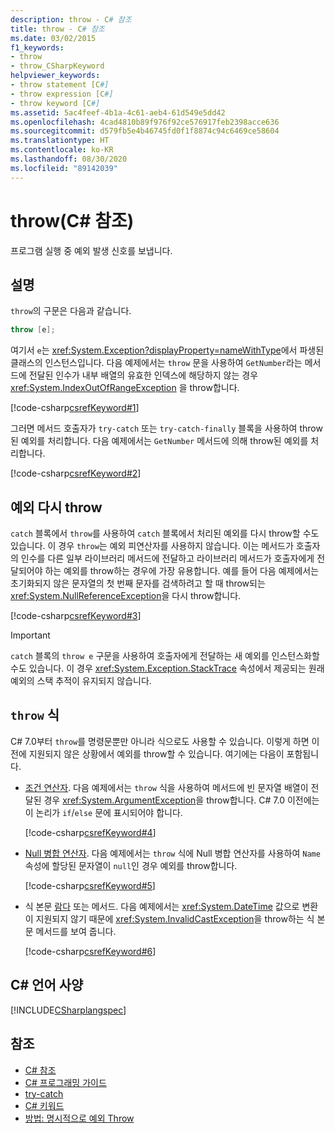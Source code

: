 ```yaml
---
description: throw - C# 참조
title: throw - C# 참조
ms.date: 03/02/2015
f1_keywords:
- throw
- throw_CSharpKeyword
helpviewer_keywords:
- throw statement [C#]
- throw expression [C#]
- throw keyword [C#]
ms.assetid: 5ac4feef-4b1a-4c61-aeb4-61d549e5dd42
ms.openlocfilehash: 4cad4810b89f976f92ce576917feb2398acce636
ms.sourcegitcommit: d579fb5e4b46745fd0f1f8874c94c6469ce58604
ms.translationtype: HT
ms.contentlocale: ko-KR
ms.lasthandoff: 08/30/2020
ms.locfileid: "89142039"
---
```

# <a name="throw-c-reference"></a>throw(C# 참조)

프로그램 실행 중 예외 발생 신호를 보냅니다.  
  
## <a name="remarks"></a>설명

`throw`의 구문은 다음과 같습니다.

```csharp
throw [e];
```

여기서 `e`는 <xref:System.Exception?displayProperty=nameWithType>에서 파생된 클래스의 인스턴스입니다. 다음 예제에서는 `throw` 문을 사용하여 `GetNumber`라는 메서드에 전달된 인수가 내부 배열의 유효한 인덱스에 해당하지 않는 경우  <xref:System.IndexOutOfRangeException> 을 throw합니다.

[!code-csharp[csrefKeyword#1](~/samples/snippets/csharp/language-reference/keywords/throw/throw-1.cs#1)]

그러면 메서드 호출자가 `try-catch` 또는 `try-catch-finally` 블록을 사용하여 throw된 예외를 처리합니다. 다음 예제에서는 `GetNumber` 메서드에 의해 throw된 예외를 처리합니다.

[!code-csharp[csrefKeyword#2](~/samples/snippets/csharp/language-reference/keywords/throw/throw-1.cs#2)]

## <a name="re-throwing-an-exception"></a>예외 다시 throw

`catch` 블록에서 `throw`를 사용하여 `catch` 블록에서 처리된 예외를 다시 throw할 수도 있습니다.  이 경우 `throw`는 예외 피연산자를 사용하지 않습니다. 이는 메서드가 호출자의 인수를 다른 일부 라이브러리 메서드에 전달하고 라이브러리 메서드가 호출자에게 전달되어야 하는 예외를 throw하는 경우에 가장 유용합니다. 예를 들어 다음 예제에서는 초기화되지 않은 문자열의 첫 번째 문자를 검색하려고 할 때 throw되는 <xref:System.NullReferenceException>을 다시 throw합니다.

[!code-csharp[csrefKeyword#3](~/samples/snippets/csharp/language-reference/keywords/throw/throw-3.cs#3)]

> [!IMPORTANT]
> `catch` 블록의 `throw e` 구문을 사용하여 호출자에게 전달하는 새 예외를 인스턴스화할 수도 있습니다. 이 경우 <xref:System.Exception.StackTrace> 속성에서 제공되는 원래 예외의 스택 추적이 유지되지 않습니다.

## <a name="the-throw-expression"></a>`throw` 식

C# 7.0부터 `throw`를 명령문뿐만 아니라 식으로도 사용할 수 있습니다. 이렇게 하면 이전에 지원되지 않은 상황에서 예외를 throw할 수 있습니다. 여기에는 다음이 포함됩니다.

- [조건 연산자](../operators/conditional-operator.md). 다음 예제에서는 `throw` 식을 사용하여 메서드에 빈 문자열 배열이 전달된 경우 <xref:System.ArgumentException>을 throw합니다. C# 7.0 이전에는 이 논리가 `if`/`else` 문에 표시되어야 합니다.

   [!code-csharp[csrefKeyword#4](~/samples/snippets/csharp/language-reference/keywords/throw/conditional.cs#1)]

- [Null 병합 연산자](../operators/null-coalescing-operator.md). 다음 예제에서는 `throw` 식에 Null 병합 연산자를 사용하여 `Name` 속성에 할당된 문자열이 `null`인 경우 예외를 throw합니다.

   [!code-csharp[csrefKeyword#5](~/samples/snippets/csharp/language-reference/keywords/throw/coalescing.cs#1)]

- 식 본문 [람다](../operators/lambda-expressions.md) 또는 메서드. 다음 예제에서는 <xref:System.DateTime> 값으로 변환이 지원되지 않기 때문에 <xref:System.InvalidCastException>을 throw하는 식 본문 메서드를 보여 줍니다.

   [!code-csharp[csrefKeyword#6](~/samples/snippets/csharp/language-reference/keywords/throw/exp-bodied.cs#1)]

## <a name="c-language-specification"></a>C# 언어 사양

[!INCLUDE[CSharplangspec](~/includes/csharplangspec-md.md)]

## <a name="see-also"></a>참조

- [C# 참조](../index.md)
- [C# 프로그래밍 가이드](../../programming-guide/index.md)
- [try-catch](try-catch.md)
- [C# 키워드](index.md)
- [방법: 명시적으로 예외 Throw](../../../standard/exceptions/how-to-explicitly-throw-exceptions.md)
